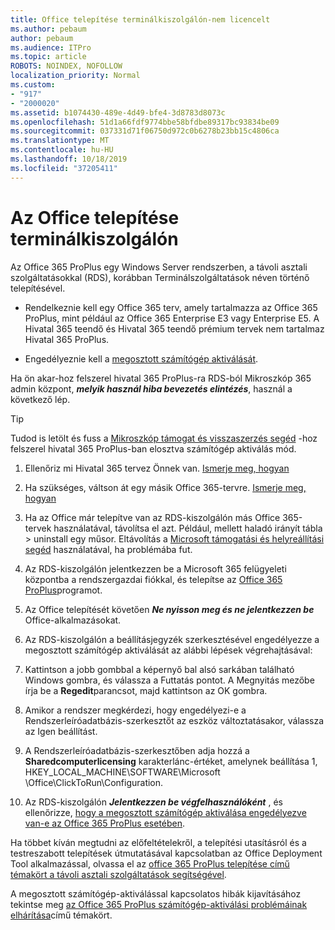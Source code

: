 ```yaml
---
title: Office telepítése terminálkiszolgálón-nem licencelt
ms.author: pebaum
author: pebaum
ms.audience: ITPro
ms.topic: article
ROBOTS: NOINDEX, NOFOLLOW
localization_priority: Normal
ms.custom:
- "917"
- "2000020"
ms.assetid: b1074430-489e-4d49-bfe4-3d8783d8073c
ms.openlocfilehash: 51d1a66fdf9774bbe58bfdbe89317bc93834be09
ms.sourcegitcommit: 037331d71f06750d972c0b6278b23bb15c4806ca
ms.translationtype: MT
ms.contentlocale: hu-HU
ms.lasthandoff: 10/18/2019
ms.locfileid: "37205411"
---
```

# <a name="installing-office-on-a-terminal-server"></a>Az Office telepítése terminálkiszolgálón

Az Office 365 ProPlus egy Windows Server rendszerben, a távoli asztali szolgáltatásokkal (RDS), korábban Terminálszolgáltatások néven történő telepítésével.
  
- Rendelkeznie kell egy Office 365 terv, amely tartalmazza az Office 365 ProPlus, mint például az Office 365 Enterprise E3 vagy Enterprise E5. A Hivatal 365 teendő és Hivatal 365 teendő prémium tervek nem tartalmaz Hivatal 365 ProPlus.

- Engedélyeznie kell a [megosztott számítógép aktiválását](https://docs.microsoft.com/DeployOffice/overview-of-shared-computer-activation-for-office-365-proplus).

Ha ön akar-hoz felszerel hivatal 365 ProPlus-ra RDS-ból Mikroszkóp 365 admin központ, ***melyik használ hiba bevezetés elintézés***, használ a következő lép.

> [!TIP]
> Tudod is letölt és fuss a [Mikroszkóp támogat és visszaszerzés segéd](https://aka.ms/SaRA_OfficeSCA_M365Portal) -hoz felszerel hivatal 365 ProPlus-ban elosztva számítógép aktiválás mód.
  
1. Ellenőriz mi Hivatal 365 tervez Önnek van. [Ismerje meg, hogyan](https://docs.microsoft.com/office365/admin/admin-overview/what-subscription-do-i-have)

2. Ha szükséges, váltson át egy másik Office 365-tervre. [Ismerje meg, hogyan](https://docs.microsoft.com/office365/admin/subscriptions-and-billing/switch-to-a-different-plan)

3. Ha az Office már telepítve van az RDS-kiszolgálón más Office 365-tervek használatával, távolítsa el azt. Például, mellett haladó irányít tábla \> uninstall egy műsor. Eltávolítás a [Microsoft támogatási és helyreállítási segéd](https://aka.ms/SARA-OfficeUninstall-Alchemy) használatával, ha problémába fut.

4. Az RDS-kiszolgálón jelentkezzen be a Microsoft 365 felügyeleti központba a rendszergazdai fiókkal, és telepítse az [Office 365 ProPlus](https://portal.office.com/OLS/MySoftware.aspx)programot.

5. Az Office telepítését követően ***Ne nyisson meg és ne jelentkezzen be*** Office-alkalmazásokat.

6. Az RDS-kiszolgálón a beállításjegyzék szerkesztésével engedélyezze a megosztott számítógép aktiválását az alábbi lépések végrehajtásával:

1. Kattintson a jobb gombbal a képernyő bal alsó sarkában található Windows gombra, és válassza a Futtatás pontot. A Megnyitás mezőbe írja be a **Regedit**parancsot, majd kattintson az OK gombra.

2. Amikor a rendszer megkérdezi, hogy engedélyezi-e a Rendszerleíróadatbázis-szerkesztőt az eszköz változtatásakor, válassza az Igen beállítást.

3. A Rendszerleíróadatbázis-szerkesztőben adja hozzá a **Sharedcomputerlicensing** karakterlánc-értéket, amelynek beállítása 1, HKEY_LOCAL_MACHINE\SOFTWARE\Microsoft \Office\ClickToRun\Configuration.

7. Az RDS-kiszolgálón ***Jelentkezzen be végfelhasználóként*** , és ellenőrizze, [hogy a megosztott számítógép aktiválása engedélyezve van-e az Office 365 ProPlus esetében](https://docs.microsoft.com/DeployOffice/troubleshoot-issues-with-shared-computer-activation-for-office-365-proplus#verify-that-activation-for-office-365-proplus-succeeded).

Ha többet kíván megtudni az előfeltételekről, a telepítési utasításról és a testreszabott telepítések útmutatásával kapcsolatban az Office Deployment Tool alkalmazással, olvassa el az [office 365 ProPlus telepítése című témakört a távoli asztali szolgáltatások segítségével](https://docs.microsoft.com/DeployOffice/deploy-office-365-proplus-by-using-remote-desktop-services).
  
A megosztott számítógép-aktiválással kapcsolatos hibák kijavításához tekintse meg [az Office 365 ProPlus számítógép-aktiválási problémáinak elhárítása](https://docs.microsoft.com/DeployOffice/troubleshoot-issues-with-shared-computer-activation-for-office-365-proplus)című témakört.
  